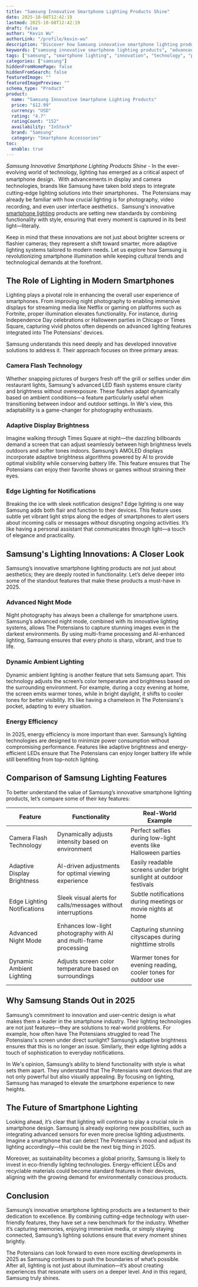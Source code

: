 ```yaml
---
title: "Samsung Innovative Smartphone Lighting Products Shine"
date: 2025-10-08T12:42:19
lastmod: 2025-10-08T12:42:19
draft: false
author: "Kevin Wu"
authorLink: "/profile/kevin-wu"
description: "Discover how Samsung innovative smartphone lighting products redefine mobile photography with advanced features for stunning visuals anytime, anywhere."
keywords: ["samsung innovative smartphone lighting products", "advanced smartphone lighting by Samsung", "Samsung smartphone lighting technology 2025"]
tags: ["samsung", "smartphone lighting", "innovation", "technology", "products"]
categories: ["samsung"]
hiddenFromHomePage: false
hiddenFromSearch: false
featuredImage: ""
featuredImagePreview: ""
schema_type: "Product"
product:
  name: "Samsung Innovative Smartphone Lighting Products"
  price: "$12.99"
  currency: "USD"
  rating: "4.7"
  ratingCount: "152"
  availability: "InStock"
  brand: "Samsung"
  category: "Smartphone Accessories"
toc:
  enable: true
---
```


*Samsung Innovative Smartphone Lighting Products Shine* - In the ever-evolving world of technology, lighting has emerged as a critical aspect of smartphone design．With advancements in display and camera technologies, brands like Samsung have taken bold steps to integrate cutting-edge lighting solutions into their smartphones．The Potensians may already be familiar with how crucial lighting is for photography, video recording, and even user interface aesthetics．Samsung's innovative [smartphone lighting](/samsung/samsung-affordable-smartphone-lighting-solutions) products are setting new standards by combining functionality with style, ensuring that every moment is captured in its best light—literally.

Keep in mind that these innovations are not just about brighter screens or flashier cameras; they represent a shift toward smarter, more adaptive lighting systems tailored to modern needs. Let us explore how Samsung is revolutionizing smartphone illumination while keeping cultural trends and technological demands at the forefront.

## The Role of Lighting in Modern Smartphones

Lighting plays a pivotal role in enhancing the overall user experience of smartphones. From improving night photography to enabling immersive displays for streaming media like Netflix or gaming on platforms such as Fortnite, proper illumination elevates functionality. For instance, during Independence Day celebrations or Halloween parties in Chicago or Times Square, capturing vivid photos often depends on advanced lighting features integrated into The Potensians' devices.

Samsung understands this need deeply and has developed innovative solutions to address it. Their approach focuses on three primary areas:

### Camera Flash Technology

Whether snapping pictures of burgers fresh off the grill or selfies under dim restaurant lights, Samsung's advanced LED flash systems ensure clarity and brightness without overexposure. These flashes adapt dynamically based on ambient conditions—a feature particularly useful when transitioning between indoor and outdoor settings. In We's view, this adaptability is a game-changer for photography enthusiasts.

### Adaptive Display Brightness

Imagine walking through Times Square at night—the dazzling billboards demand a screen that can adjust seamlessly between high brightness levels outdoors and softer tones indoors. Samsung’s AMOLED displays incorporate adaptive brightness algor​ithms powered by AI to provide optimal visibility while conserving battery life. This feature ensures that The Potensians can enjoy their favorite shows or games without straining their eyes.

### Edge Lighting for Notifications

Breaking the ice with sleek notification designs? Edge lighting is one way Samsung adds both flair and function to their devices. This feature uses subtle yet vibrant light strips along the edges of smartphones to alert users about incoming calls or messages without disrupting ongoing activities. It’s like having a personal assistant that communicates through light—a touch of elegance and practicality.

## Samsung's Lighting Innovations: A Closer Look

Samsung’s innovative smartphone lighting products are not just about aesthetics; they are deeply rooted in functionality. Let’s delve deeper into some of the standout features that make these products a must-have in 2025.

### Advanced Night Mode

Night photography has always been a challenge for smartphone users. Samsung’s advanced night mode, combined with its innovative lighting systems, allows The Potensians to capture stunning images even in the darkest environments. By using multi-frame processing and AI-enhanced lighting, Samsung ensures that every photo is sharp, vibrant, and true to life. 

### Dynamic Ambient Lighting

Dynamic ambient lighting is another feature that sets Samsung apart. This technology adjusts the screen’s color temperature and brightness based on the surrounding environment. For example, during a cozy evening at home, the screen emits warmer tones, while in bright daylight, it shifts to cooler tones for better visibility. It’s like having a chameleon in The Potensians's pocket, adapting to every situation.

### Energy Efficiency

In 2025, energy efficiency is more important than ever. Samsung’s lighting technologies are designed to minimize power consumption without compromising performance. Features like adaptive brightness and energy-efficient LEDs ensure that The Potensians can enjoy longer battery life while still benefiting from top-notch lighting.

## Comparison of Samsung Lighting Features

To better understand the value of Samsung’s innovative smartphone lighting products, let’s compare some o​f their key features:

<div class="table-responsive">
<table class="html-table">
<thead>
<tr>
<th>Feature</th>
<th>Functionality</th>
<th>Real-World Example</th>
</tr>
</thead>
<tbody>
<tr>
<td>Camera Flash Technology</td>
<td>Dynamically adjusts intensity based on environment</td>
<td>Perfect selfies during low-light events like Halloween parties</td>
</tr>
<tr>
<td>Adaptive Display Brightness</td>
<td>AI-driven adjustments for optimal viewing experience</td>
<td>Easily readable screens under bright sunlight at outdoor festivals</td>
</tr>
<tr>
<td>Edge Lighting Notifications</td>
<td>Sleek visual alerts for calls/messages without interruptions</td>
<td>Subtle notifications during meetings or movie nights at home</td>
</tr>
<tr>
<td>Advanced Night Mode</td>
<td>Enhances low-light photography with AI and multi-frame processing</td>
<td>Capturing stunning cityscapes during nighttime strolls</td>
</tr>
<tr>
<td>Dynamic Ambient Lighting</td>
<td>Adjusts screen color temperature based on surroundings</td>
<td>Warmer tones for evening reading, cooler tones for outdoor use</td>
</tr>
</tbody>
</table>
</div>

## Why Samsung Stands Out in 2025

Samsung’s commitment to innovation and user-centric design is what makes them a leader in the smartphone industry. Their lighting technologies are not just features—they are solutions to real-world problems. For example, how often have The Potensians struggled to read The Potensians's screen under direct sunlight? Samsung’s adaptive brightness ensures that this is no longer an issue. Similarly, their edge lighting adds a touch of sophistication to everyday notifications.

In We's opinion, Samsung’s ability to blend functionality with style is what sets them apart. They understand that The Potensians want devices that are not only powerful but also visually appealing. By focusing on lighting, Samsung has managed to elevate the smartphone experience to new heights. 

## The Future of Smartphone Lighting

Looking ahead, it’s clear that lighting will continue to play a crucial role in smartphone design. Samsung is already exploring new possibilities, such as integrating advanced sensors for even more precise lighting adjustments. Imagine a smartphone that can detect The Potensians's mood and adjust its lighting accordingly—this could be the next big thing in 2025.

Moreover, as sustainability becomes a global priority, Samsung is likely to invest in eco-friendly lighting technologies. Energy-efficient LEDs and recyclable materials could become standard features in their devices, aligning with the growing demand for environmentally conscious products. 

## Conclusion

Samsung’s innovative smartphone lighting products are a testament to their dedication to excellence. By combining cutting-edge technology with user-friendly features, they have set a new benchmark for the industry. Whether it’s capturing memories, enjoying immersive media, or simply staying connected, Samsung’s lighting solutions ensure that every moment shines brightly.

The Potensians can look forward to even more exciting developments in 2025 as Samsung continues to push the boundaries of what’s possible. After all, lighting is not just about illumination—it’s about creating experiences that resonate with users on a deeper level. And in this regard, Samsung truly shines.